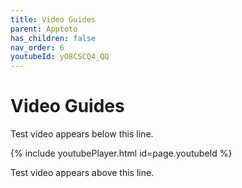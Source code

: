 ```yaml
---
title: Video Guides
parent: Apptoto
has_children: false
nav_order: 6
youtubeId: yO8CSCQ4_QQ
---
```


# Video Guides

Test video appears below this line.

{% include youtubePlayer.html id=page.youtubeId %}

Test video appears above this line.
